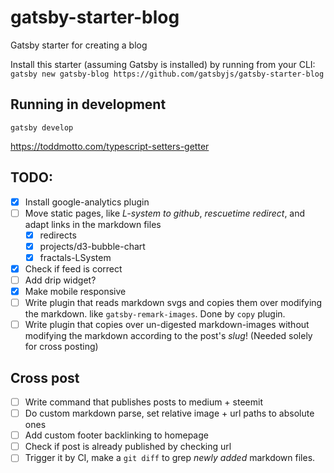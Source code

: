 # gatsby-starter-blog
Gatsby starter for creating a blog

Install this starter (assuming Gatsby is installed) by running from your CLI:
`gatsby new gatsby-blog https://github.com/gatsbyjs/gatsby-starter-blog`

## Running in development
`gatsby develop`

https://toddmotto.com/typescript-setters-getter

## TODO:
* [x] Install google-analytics plugin
* [ ] Move static pages, like _L-system to github_, _rescuetime redirect_, and adapt links in the markdown files
    * [x] redirects
    * [x] projects/d3-bubble-chart
    * [x] fractals-LSystem
* [x] Check if feed is correct
* [ ] Add drip widget?
* [x] Make mobile responsive
* [ ] Write plugin that reads markdown svgs and copies them over modifying the markdown. like `gatsby-remark-images`. Done by `copy` plugin.
* [ ] Write plugin that copies over un-digested markdown-images without modifying the markdown according to the post's *slug*! (Needed solely for cross posting)

## Cross post
* [ ] Write command that publishes posts to medium + steemit
* [ ] Do custom markdown parse, set relative image + url paths to absolute ones
* [ ] Add custom footer backlinking to homepage
* [ ] Check if post is already published by checking url
* [ ] Trigger it by CI, make a `git diff` to grep *newly added* markdown files.